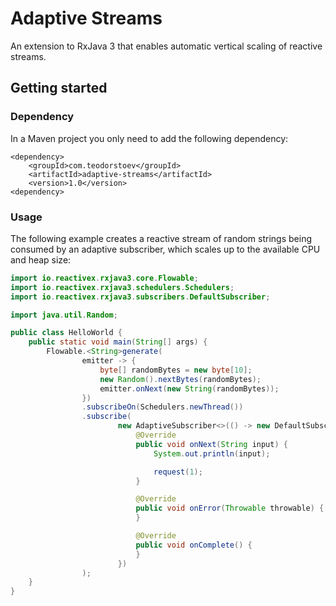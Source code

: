 # Adaptive Streams

An extension to RxJava 3 that enables automatic vertical scaling of reactive streams.

## Getting started

### Dependency

In a Maven project you only need to add the following dependency:
```
<dependency>
    <groupId>com.teodorstoev</groupId>
    <artifactId>adaptive-streams</artifactId>
    <version>1.0</version>
<dependency>
```

### Usage

The following example creates a reactive stream of random strings being consumed by an adaptive subscriber, which scales up to the available CPU and heap size:

```java
import io.reactivex.rxjava3.core.Flowable;
import io.reactivex.rxjava3.schedulers.Schedulers;
import io.reactivex.rxjava3.subscribers.DefaultSubscriber;

import java.util.Random;

public class HelloWorld {
    public static void main(String[] args) {
        Flowable.<String>generate(
                emitter -> {
                    byte[] randomBytes = new byte[10];
                    new Random().nextBytes(randomBytes);
                    emitter.onNext(new String(randomBytes));
                })
                .subscribeOn(Schedulers.newThread())
                .subscribe(
                        new AdaptiveSubscriber<>(() -> new DefaultSubscriber<String>() {
                            @Override
                            public void onNext(String input) {
                                System.out.println(input);

                                request(1);
                            }

                            @Override
                            public void onError(Throwable throwable) {
                            }

                            @Override
                            public void onComplete() {
                            }
                        })
                );
    }
}
```

